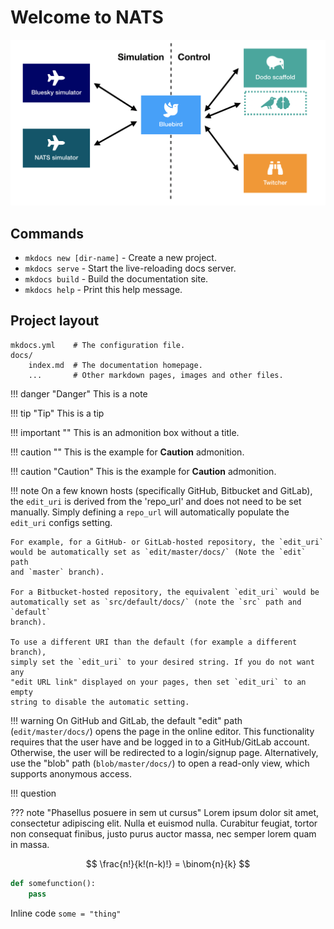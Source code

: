 # Welcome to NATS

![](./img/overview.png)

## Commands

* `mkdocs new [dir-name]` - Create a new project.
* `mkdocs serve` - Start the live-reloading docs server.
* `mkdocs build` - Build the documentation site.
* `mkdocs help` - Print this help message.

## Project layout

    mkdocs.yml    # The configuration file.
    docs/
        index.md  # The documentation homepage.
        ...       # Other markdown pages, images and other files.

!!! danger "Danger"
    This is a note

!!! tip "Tip"
    This is a tip

!!! important ""
    This is an admonition box without a title.

!!! caution ""
    This is the example for **Caution** admonition.

!!! caution "Caution"
    This is the example for **Caution** admonition.

!!! note
    On a few known hosts (specifically GitHub, Bitbucket and GitLab), the
    `edit_uri` is derived from the 'repo_url' and does not need to be set
    manually. Simply defining a `repo_url` will automatically populate the
    `edit_uri` configs setting.

    For example, for a GitHub- or GitLab-hosted repository, the `edit_uri`
    would be automatically set as `edit/master/docs/` (Note the `edit` path
    and `master` branch).

    For a Bitbucket-hosted repository, the equivalent `edit_uri` would be
    automatically set as `src/default/docs/` (note the `src` path and `default`
    branch).

    To use a different URI than the default (for example a different branch),
    simply set the `edit_uri` to your desired string. If you do not want any
    "edit URL link" displayed on your pages, then set `edit_uri` to an empty
    string to disable the automatic setting.

!!! warning
    On GitHub and GitLab, the default "edit" path (`edit/master/docs/`) opens
    the page in the online editor. This functionality requires that the user
    have and be logged in to a GitHub/GitLab account. Otherwise, the
    user will
    be redirected to a login/signup page. Alternatively, use the
    "blob" path
    (`blob/master/docs/`) to open a read-only view, which
    supports anonymous
    access.

!!! question

??? note "Phasellus posuere in sem ut cursus"
    Lorem ipsum dolor sit amet, consectetur adipiscing elit. Nulla et euismod
    nulla. Curabitur feugiat, tortor non consequat finibus, justo purus
    auctor
    massa, nec semper lorem quam in massa.

$$
\frac{n!}{k!(n-k)!} = \binom{n}{k}
$$


```python
def somefunction():
    pass
```

Inline code `some = "thing"`
